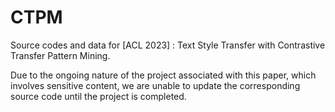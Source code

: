 # CTPM
Source codes and data for [ACL 2023] : Text Style Transfer with Contrastive Transfer Pattern Mining.

Due to the ongoing nature of the project associated with this paper, which involves sensitive content, we are unable to update the corresponding source code until the project is completed.
